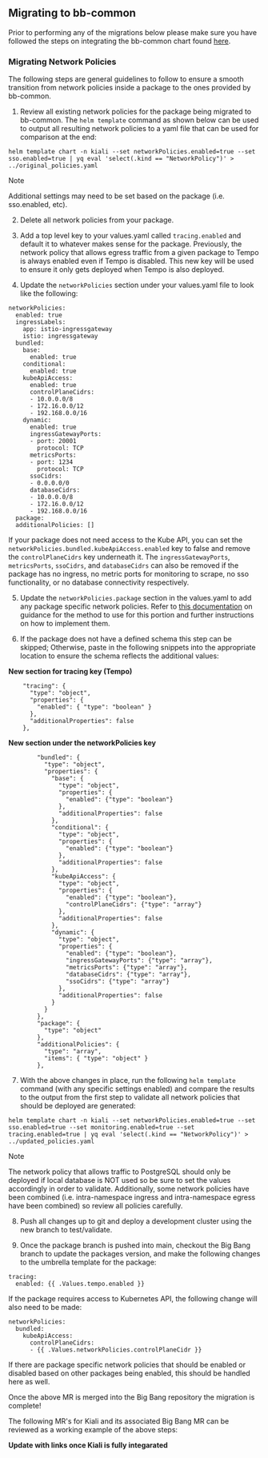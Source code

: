 ## Migrating to bb-common

Prior to performing any of the migrations below please make sure you have followed the steps on integrating the bb-common chart found [here](../README.md#bb-common-library-chart-integration).

### Migrating Network Policies

The following steps are general guidelines to follow to ensure a smooth transition from network policies inside a package to the ones provided by bb-common.

1. Review all existing network policies for the package being migrated to bb-common.  The `helm template` command as shown below can be used to output all resulting network policies to a yaml file that can be used for comparison at the end:

```
helm template chart -n kiali --set networkPolicies.enabled=true --set sso.enabled=true | yq eval 'select(.kind == "NetworkPolicy")' > ../original_policies.yaml
```

> [!NOTE]
> Additional settings may need to be set based on the package (i.e. sso.enabled, etc).

2. Delete all network policies from your package.

3. Add a top level key to your values.yaml called `tracing.enabled` and default it to whatever makes sense for the package.  Previously, the network policy that allows egress traffic from a given package to Tempo is always enabled even if Tempo is disabled.  This new key will be used to ensure it only gets deployed when Tempo is also deployed.

4. Update the `networkPolicies` section under your values.yaml file to look like the following:

```
networkPolicies:
  enabled: true
  ingressLabels:
    app: istio-ingressgateway
    istio: ingressgateway
  bundled:
    base:
      enabled: true
    conditional:
      enabled: true
    kubeApiAccess:
      enabled: true
      controlPlaneCidrs:
      - 10.0.0.0/8
      - 172.16.0.0/12
      - 192.168.0.0/16
    dynamic:
      enabled: true
      ingressGatewayPorts:
      - port: 20001
        protocol: TCP
      metricsPorts:
      - port: 1234
        protocol: TCP
      ssoCidrs:
      - 0.0.0.0/0
      databaseCidrs:
      - 10.0.0.0/8
      - 172.16.0.0/12
      - 192.168.0.0/16
  package:  
  additionalPolicies: []
```

If your package does not need access to the Kube API, you can set the `networkPolicies.bundled.kubeApiAccess.enabled` key to false and remove the `controlPlaneCidrs` key underneath it. The `ingressGatewayPorts`, `metricsPorts`, `ssoCidrs`, and `databaseCidrs` can also be removed if the package has no ingress, no metric ports for monitoring to scrape, no sso functionality, or no database connectivity respectively.

5. Update the `networkPolicies.package` section in the values.yaml to add any package specific network policies.  Refer to [this documentation](../docs/networkPolicies.md#networkpoliciespackage) on guidance for the method to use for this portion and further instructions on how to implement them.

6. If the package does not have a defined schema this step can be skipped; Otherwise, paste in the following snippets into the appropriate location to ensure the schema reflects the additional values:

**New section for tracing key (Tempo)**

```
    "tracing": {
      "type": "object",
      "properties": {
        "enabled": { "type": "boolean" }
      },
      "additionalProperties": false
    },
```

**New section under the networkPolicies key**

```
        "bundled": {
          "type": "object",
          "properties": {
            "base": {
              "type": "object",
              "properties": {
                "enabled": {"type": "boolean"}
              },
              "additionalProperties": false
            },
            "conditional": {
              "type": "object",
              "properties": {
                "enabled": {"type": "boolean"}
              },
              "additionalProperties": false
            },
            "kubeApiAccess": {
              "type": "object",
              "properties": {
                "enabled": {"type": "boolean"},
                "controlPlaneCidrs": {"type": "array"}
              },
              "additionalProperties": false
            },
            "dynamic": {
              "type": "object",
              "properties": {
                "enabled": {"type": "boolean"},
                "ingressGatewayPorts": {"type": "array"},
                "metricsPorts": {"type": "array"},
                "databaseCidrs": {"type": "array"},
                "ssoCidrs": {"type": "array"}
              },
              "additionalProperties": false
            }
          }
        },
        "package": {
          "type": "object"
        },
        "additionalPolicies": {
          "type": "array",
          "items": { "type": "object" }
        },
```

7. With the above changes in place, run the following `helm template` command (with any specific settings enabled) and compare the results to the output from the first step to validate all network policies that should be deployed are generated:

```
helm template chart -n kiali --set networkPolicies.enabled=true --set sso.enabled=true --set monitoring.enabled=true --set tracing.enabled=true | yq eval 'select(.kind == "NetworkPolicy")' > ../updated_policies.yaml
```

> [!NOTE]
> The network policy that allows traffic to PostgreSQL should only be deployed if local database is NOT used so be sure to set the values accordingly in order to validate.  Additionally, some network policies have been combined (i.e. intra-namespace ingress and intra-namespace egress have been combined) so review all policies carefully.

8. Push all changes up to git and deploy a development cluster using the new branch to test/validate.

9. Once the package branch is pushed into main, checkout the Big Bang branch to update the packages version, and make the following changes to the umbrella template for the package:

```
tracing:
  enabled: {{ .Values.tempo.enabled }}
```

If the package requires access to Kubernetes API, the following change will also need to be made:

```
networkPolicies:
  bundled:
    kubeApiAccess:
      controlPlaneCidrs:
      - {{ .Values.networkPolicies.controlPlaneCidr }}
```

If there are package specific network policies that should be enabled or disabled based on other packages being enabled, this should be handled here as well.

Once the above MR is merged into the Big Bang repository the migration is complete!

The following MR's for Kiali and its associated Big Bang MR can be reviewed as a working example of the above steps:

**Update with links once Kiali is fully integarated**